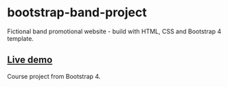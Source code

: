 # bootstrap-band-project

Fictional band promotional website - build with HTML, CSS and Bootstrap 4 template.

## [Live demo](https://alexgooner12-bootstrap-band-project.glitch.me/band.html)

Course project from Bootstrap 4.
